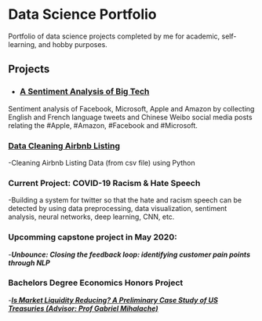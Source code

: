 # Data Science Portfolio

Portfolio of data science projects completed by me for academic, self-learning, and hobby purposes.

## Projects

* ### [A Sentiment Analysis of Big Tech](https://github.com/varuntulasi/A-Sentiment-Analysis-of-Big-Tech)

Sentiment analysis of Facebook, Microsoft, Apple and Amazon by collecting English and French language tweets and Chinese Weibo social media posts relating the #Apple, #Amazon, #Facebook and #Microsoft.

### [Data Cleaning Airbnb Listing](https://github.com/varuntulasi/Data-Cleaning-Airbnb-listing/tree/master)

-Cleaning Airbnb Listing Data (from csv file) using Python

### Current Project: COVID-19 Racism & Hate Speech

-Building a system for twitter so that the hate and racism speech can be detected by using data preprocessing, data visualization, sentiment analysis, neural networks, deep learning, CNN, etc.

### Upcomming capstone project in May 2020: 

-<em>**Unbounce: Closing the feedback loop: identifying customer pain points through NLP**</em>

### Bachelors Degree Economics Honors Project

-[<em>**Is Market Liquidity Reducing? A Preliminary Case Study of US Treasuries (Advisor: Prof Gabriel Mihalache)**</em>](https://github.com/varuntulasi/Economics-project/blob/master/Honors%20Thesis%20Varun%20Tulasi.pdf)








